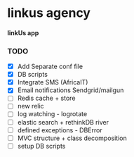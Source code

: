linkus agency
=========

#### linkUs app

### TODO
- [x] Add Separate conf file
- [x] DB scripts
- [x] Integrate SMS (AfricaIT)
- [x] Email notifications Sendgrid/mailgun
- [ ] Redis cache + store
- [ ] new relic
- [ ] log watching - logrotate
- [ ] elastic search + rethinkDB river
- [ ] defined exceptions - DBError
- [ ] MVC structure + class decomposition
- [ ] setup DB scripts
